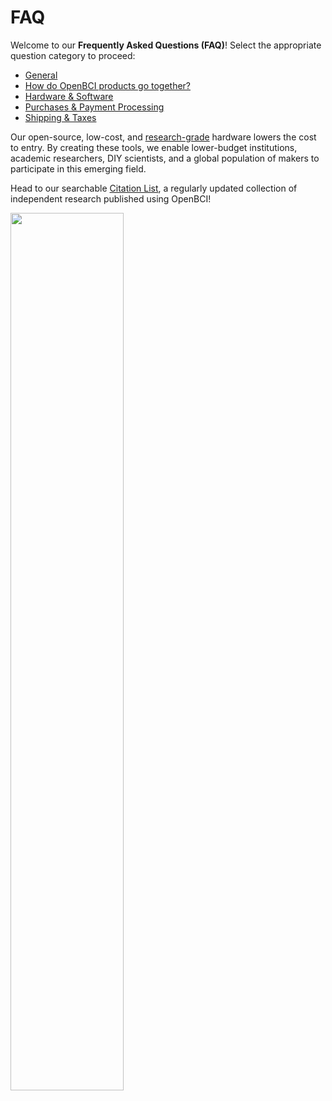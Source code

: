 # FAQ

Welcome to our **Frequently Asked Questions (FAQ)**! Select the appropriate question category to proceed:

* [General](http://docs.openbci.com/FAQ/01-GeneralFrequentlyAskedQuestions)
* [How do OpenBCI products go together?](http://docs.openbci.com/FAQ/02-HowProductsGoTogether)
* [Hardware & Software](http://docs.openbci.com/FAQ/03-HardwareFAQ)
* [Purchases & Payment Processing](http://docs.openbci.com/FAQ/04-PaymentFAQ)
* [Shipping & Taxes](http://docs.openbci.com/FAQ/05-ShippingFAQ)


Our open-source, low-cost, and [research-grade](https://arxiv.org/pdf/1606.02438.pdf) hardware lowers the cost to entry. By creating these tools, we enable lower-budget institutions, academic researchers, DIY scientists, and a global population of makers to participate in this emerging field. 

Head to our searchable [Citation List](https://docs.google.com/spreadsheets/d/1WvolD2-QJ5aUJy5o0Dq5wdFQtLMkMtppZT8s_ihYyA4/edit#gid=0), a regularly updated collection of independent research published using OpenBCI!

<img src="https://raw.githubusercontent.com/OpenBCI/Docs/master/assets/images/Ganglion_Tutorial_Screenshot.png" width="60%">
